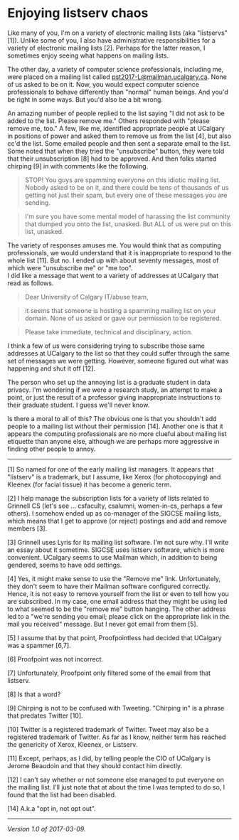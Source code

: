 Enjoying listserv chaos
=======================

Like many of you, I'm on a variety of electronic mailing lists (aka "listservs"
[1]).  Unlike some of you, I also have administrative responsibilities for
a variety of electronic mailing lists [2].  Perhaps for the latter reason,
I sometimes enjoy seeing what happens on mailing lists.

The other day, a variety of computer science professionals, including me,
were placed on a mailing list called pst2017-L@mailman.ucalgary.ca.  None
of us asked to be on it.  Now, you would expect computer science professionals
to behave differently than "normal" human beings.  And you'd be right in
some ways.  But you'd also be a bit wrong.

An amazing number of people replied to the list saying "I did not ask
to be added to the list.  Please remove me."  Others responded with
"please remove me, too."  A few, like me, identified appropriate people at
UCalgary in positions of power and asked them to remove us from the list
[4], but also cc'd the list.  Some emailed people and then sent a separate
email to the list.  Some noted that when they tried the "unsubscribe"
button, they were told that their unsubscription [8] had to be approved.
And then folks started chirping [9] in with comments like the following.

> STOP!  You guys are spamming everyone on this idiotic mailing list.  Nobody asked to be on it, and there could be tens of thousands of us getting not just their spam, but every one of these messages you are sending.

> I'm sure you have some mental model of harassing the list community that dumped you onto the list, unasked. But ALL of us were put on this list, unasked.

The variety of responses amuses me.  You would think that as computing
professionals, we would understand that it is inappropriate to respond
to the whole list [11].  But no.  I ended up with about seventy 
messages, most of which were "unsubscribe me" or "me too".  
I did like a message that went to a variety of addresses
at UCalgary that read as follows.

> Dear University of Calgary IT/abuse team,

> it seems that someone is hosting a spamming mailing list on your
domain.  None of us asked or gave our permission to be registered.

> Please take immediate, technical and disciplinary, action.

I think a few of us were considering trying to subscribe those same
addresses at UCalgary to the list so that they could suffer through the
same set of messages we were getting.  However, someone figured out 
what was happening and shut it off [12].

The person who set up the annoying list is a graduate student in
data privacy.  I'm wondering if we were a research study, an attempt
to make a point, or just the result of a professor giving inappropriate
instructions to their graduate student.  I guess we'll never know.

Is there a moral to all of this?  The obvious one is that you shouldn't
add people to a mailing list without their permission [14].  Another
one is that it appears the computing professionals are no more clueful
about mailing list etiquette than anyone else, although we are perhaps
more aggressive in finding other people to annoy.

---

[1] So named for one of the early mailing list managers.  It appears that
"listserv" is a trademark, but I assume, like Xerox (for photocopying) and
Kleenex (for facial tissue) it has become a generic term.

[2] I help manage the subscription lists for a variety of lists related
to Grinnell CS (let's see ... csfaculty, csalumni, women-in-cs, perhaps
a few others).  I somehow ended up as co-manager of the SIGCSE mailing
lists, which means that I get to approve (or reject) postings and add
and remove members [3].

[3] Grinnell uses Lyris for its mailing list software.  I'm not sure
why.  I'll write an essay about it sometime.  SIGCSE uses
listserv software, which is more convenient.  UCalgary seems to use
Mailman which, in addition to being gendered, seems to have odd settings.

[4] Yes, it might make sense to use the "Remove me" link.  Unfortunately,
they don't seem to have their Mailman software configured correctly.  Hence,
it is not easy to remove yourself from the list or even to tell how you are
subscribed.  In my case, one email address that they might be using led
to what seemed to be the "remove me" button hanging. The other address led
to a "we're sending you email; please click on the appropriate link in the 
mail you received" message.  But I never got email from them [5].

[5] I assume that by that point, Proofpointless had decided that
UCalgary was a spammer [6,7].

[6] Proofpoint was not incorrect.

[7] Unfortunately, Proofpoint only filtered some of the email from that 
listserv.

[8] Is that a word?

[9] Chirping is not to be confused with Tweeting.  "Chirping in" is a
phrase that predates Twitter [10].

[10] Twitter is a registered trademark of Twitter.  Tweet may also be
a registered trademark of Twitter.  As far as I know, neither term has
reached the genericity of Xerox, Kleenex, or Listserv.

[11] Except, perhaps, as I did, by telling people the CIO of UCalgary
is Jerome Beaudoin and that they should contact him directly.

[12] I can't say whether or not someone else managed to put everyone
on the mailing list.  I'll just note that at about the time I was
tempted to do so, I found that the list had been disabled.

[14] A.k.a "opt in, not opt out".

---

*Version 1.0 of 2017-03-09.*
